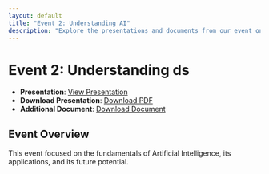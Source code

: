 ```yaml
---
layout: default
title: "Event 2: Understanding AI"
description: "Explore the presentations and documents from our event on Understanding AI, held in August 2024."
---
```


# Event 2: Understanding ds

- **Presentation**: [View Presentation](intro_python.pdf)  
- **Download Presentation**: [Download PDF](presentation1.pdf)
- **Additional Document**: [Download Document](doc.pdf)

## Event Overview
This event focused on the fundamentals of Artificial Intelligence, its applications, and its future potential.
